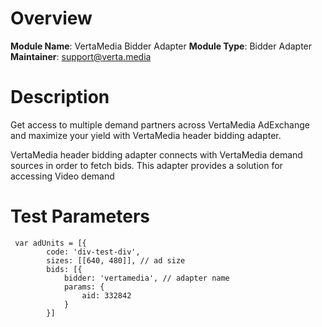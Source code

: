 # Overview

**Module Name**: VertaMedia Bidder Adapter
**Module Type**: Bidder Adapter
**Maintainer**: support@verta.media

# Description

Get access to multiple demand partners across VertaMedia AdExchange and maximize your yield with VertaMedia header bidding adapter.

VertaMedia header bidding adapter connects with VertaMedia demand sources in order to fetch bids.
This adapter provides a solution for accessing Video demand


# Test Parameters
```
 var adUnits = [{
        code: 'div-test-div',
        sizes: [[640, 480]], // ad size
        bids: [{
            bidder: 'vertamedia', // adapter name
            params: {
                aid: 332842
            }
        }]
```
